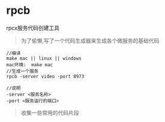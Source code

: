 # rpcb
rpcx服务代码创建工具
> 为了偷懒,写了一个代码生成器来生成各个微服务的基础代码

```
//编译
make mac || linux || windows
mac环境:  make mac
//生成一个服务
rpcb -server video -port 8973  

//说明
-server <服务名称>
-port <服务运行的端口>  
```

> 收集一些常用的代码片段
